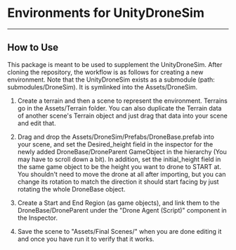 # Environments for UnityDroneSim  

---

## How to Use

This package is meant to be used to supplement the UnityDroneSim. After cloning the repository, the workflow is as follows for creating a new environment. Note that the UnityDroneSim exists as a submodule (path: submodules/DroneSim). It is symlinked into the Assets/DroneSim.

1. Create a terrain and then a scene to represent the environment. Terrains go in the Assets/Terrain folder. You can also duplicate the Terrain data of another scene's Terrain object and just drag that data into your scene and edit that.

2. Drag and drop the Assets/DroneSim/Prefabs/DroneBase.prefab into your scene, and set the Desired_height field in the inspector for the newly added DroneBase/DroneParent GameObject in the hierarchy (You may have to scroll down a bit). In addition, set the initial_height field in the same game object to be the height you want to drone to START at. You shouldn't need to move the drone at all after importing, but you can change its rotation to match the direction it should start facing by just rotating the whole DroneBase object.

3. Create a Start and End Region (as game objects), and link them to the DroneBase/DroneParent under the "Drone Agent (Script)" component in the Inspector.

4. Save the scene to "Assets/Final Scenes/" when you are done editing it and once you have run it to verify that it works.
